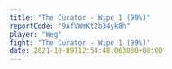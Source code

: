 ```yaml
---
title: "The Curator - Wipe 1 (99%)"
reportCode: "9AfVWmKt2b34yk8h"
player: "Weg"
fight: "The Curator - Wipe 1 (99%)"
date: 2021-10-09T12:54:48.063000+00:00
---
```


